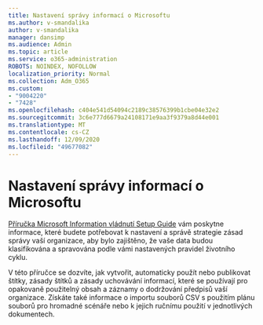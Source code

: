 ```yaml
---
title: Nastavení správy informací o Microsoftu
ms.author: v-smandalika
author: v-smandalika
manager: dansimp
ms.audience: Admin
ms.topic: article
ms.service: o365-administration
ROBOTS: NOINDEX, NOFOLLOW
localization_priority: Normal
ms.collection: Adm_O365
ms.custom:
- "9004220"
- "7428"
ms.openlocfilehash: c404e541d54094c2189c38576399b1cbe04e32e2
ms.sourcegitcommit: 3c6e777d6679a24108171e9aa3f9379a8d44e001
ms.translationtype: MT
ms.contentlocale: cs-CZ
ms.lasthandoff: 12/09/2020
ms.locfileid: "49677082"
---
```

# <a name="set-up-microsoft-information-governance"></a>Nastavení správy informací o Microsoftu

[Příručka Microsoft Information vládnutí Setup Guide](https://admin.microsoft.com/AdminPortal/Home#/modernonboarding/migsetupguide) vám poskytne informace, které budete potřebovat k nastavení a správě strategie zásad správy vaší organizace, aby bylo zajištěno, že vaše data budou klasifikována a spravována podle vámi nastavených pravidel životního cyklu.

V této příručce se dozvíte, jak vytvořit, automaticky použít nebo publikovat štítky, zásady štítků a zásady uchovávání informací, které se používají pro opakovaně použitelný obsah a záznamy o dodržování předpisů vaší organizace. Získáte také informace o importu souborů CSV s použitím plánu souborů pro hromadné scénáře nebo k jejich ručnímu použití v jednotlivých dokumentech.